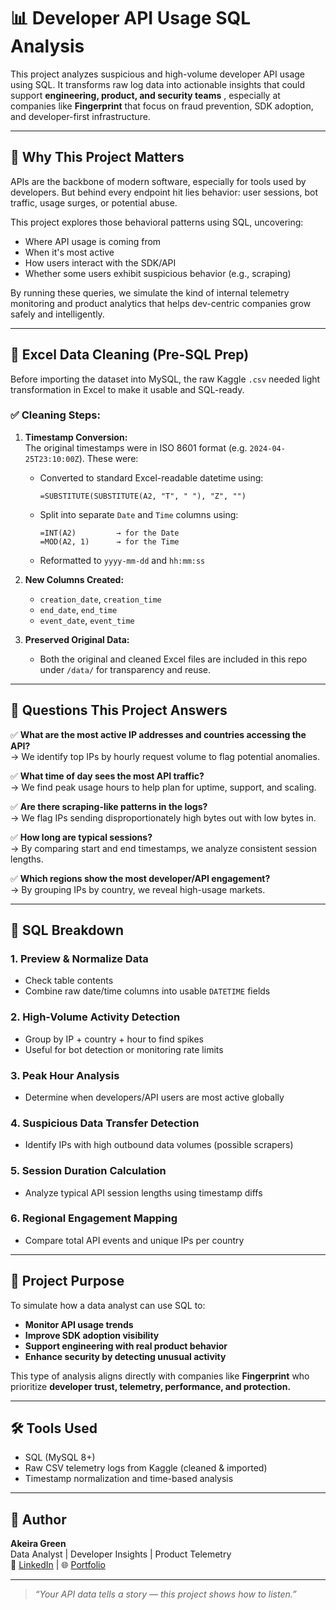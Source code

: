 # 📊 Developer API Usage SQL Analysis

This project analyzes suspicious and high-volume developer API usage using SQL. It transforms raw log data into actionable insights that could support **engineering, product, and security teams** , especially at companies like **Fingerprint** that focus on fraud prevention, SDK adoption, and developer-first infrastructure.

---

## 🚀 Why This Project Matters

APIs are the backbone of modern software, especially for tools used by developers. But behind every endpoint hit lies behavior: user sessions, bot traffic, usage surges, or potential abuse.

This project explores those behavioral patterns using SQL, uncovering:

- Where API usage is coming from  
- When it's most active  
- How users interact with the SDK/API  
- Whether some users exhibit suspicious behavior (e.g., scraping)

By running these queries, we simulate the kind of internal telemetry monitoring and product analytics that helps dev-centric companies grow safely and intelligently.

---

## 🧼 Excel Data Cleaning (Pre-SQL Prep)

Before importing the dataset into MySQL, the raw Kaggle `.csv` needed light transformation in Excel to make it usable and SQL-ready.

### ✅ Cleaning Steps:

1. **Timestamp Conversion:**  
   The original timestamps were in ISO 8601 format (e.g. `2024-04-25T23:10:00Z`). These were:
   - Converted to standard Excel-readable datetime using:
     ```excel
     =SUBSTITUTE(SUBSTITUTE(A2, "T", " "), "Z", "")
     ```
   - Split into separate `Date` and `Time` columns using:
     ```excel
     =INT(A2)         → for the Date  
     =MOD(A2, 1)      → for the Time
     ```
   - Reformatted to `yyyy-mm-dd` and `hh:mm:ss`

2. **New Columns Created:**
   - `creation_date`, `creation_time`  
   - `end_date`, `end_time`  
   - `event_date`, `event_time`

3. **Preserved Original Data:**
   - Both the original and cleaned Excel files are included in this repo under `/data/` for transparency and reuse.

---

## 🧠 Questions This Project Answers

✅ **What are the most active IP addresses and countries accessing the API?**  
→ We identify top IPs by hourly request volume to flag potential anomalies.

✅ **What time of day sees the most API traffic?**  
→ We find peak usage hours to help plan for uptime, support, and scaling.

✅ **Are there scraping-like patterns in the logs?**  
→ We flag IPs sending disproportionately high bytes out with low bytes in.

✅ **How long are typical sessions?**  
→ By comparing start and end timestamps, we analyze consistent session lengths.

✅ **Which regions show the most developer/API engagement?**  
→ By grouping IPs by country, we reveal high-usage markets.

---

## 📂 SQL Breakdown

### 1. Preview & Normalize Data
- Check table contents
- Combine raw date/time columns into usable `DATETIME` fields

### 2. High-Volume Activity Detection
- Group by IP + country + hour to find spikes
- Useful for bot detection or monitoring rate limits

### 3. Peak Hour Analysis
- Determine when developers/API users are most active globally

### 4. Suspicious Data Transfer Detection
- Identify IPs with high outbound data volumes (possible scrapers)

### 5. Session Duration Calculation
- Analyze typical API session lengths using timestamp diffs

### 6. Regional Engagement Mapping
- Compare total API events and unique IPs per country

---

## 🎯 Project Purpose

To simulate how a data analyst can use SQL to:
- **Monitor API usage trends**
- **Improve SDK adoption visibility**
- **Support engineering with real product behavior**
- **Enhance security by detecting unusual activity**

This type of analysis aligns directly with companies like **Fingerprint** who prioritize **developer trust, telemetry, performance, and protection.**

---

## 🛠 Tools Used

- SQL (MySQL 8+)
- Raw CSV telemetry logs from Kaggle (cleaned & imported)
- Timestamp normalization and time-based analysis

---

## 👤 Author

**Akeira Green**  
Data Analyst | Developer Insights | Product Telemetry  
📎 [LinkedIn](https://www.linkedin.com/in/akeira-green) | 🌐 [Portfolio](https://whimsical-souffle-c10945.netlify.app/)

---

> _“Your API data tells a story — this project shows how to listen.”_
